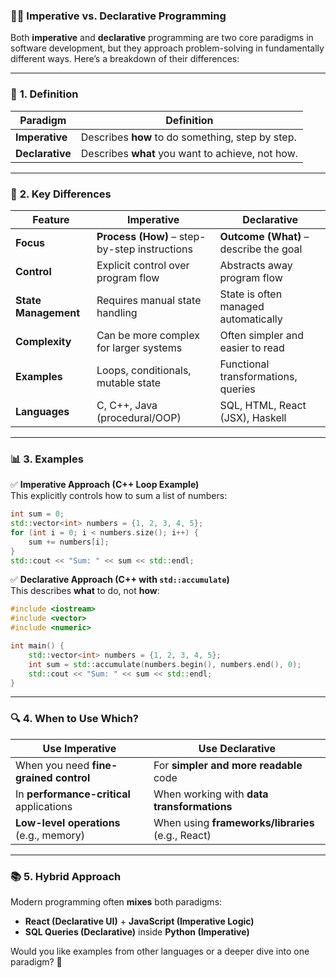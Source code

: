 ### 🧑‍💻 **Imperative vs. Declarative Programming**

Both **imperative** and **declarative** programming are two core paradigms in software development, but they approach problem-solving in fundamentally different ways. Here’s a breakdown of their differences:

---

### 📌 **1. Definition**

|Paradigm|Definition|
|---|---|
|**Imperative**|Describes **how** to do something, step by step.|
|**Declarative**|Describes **what** you want to achieve, not how.|

---

### 🧱 **2. Key Differences**

|Feature|**Imperative**|**Declarative**|
|---|---|---|
|**Focus**|**Process (How)** – step-by-step instructions|**Outcome (What)** – describe the goal|
|**Control**|Explicit control over program flow|Abstracts away program flow|
|**State Management**|Requires manual state handling|State is often managed automatically|
|**Complexity**|Can be more complex for larger systems|Often simpler and easier to read|
|**Examples**|Loops, conditionals, mutable state|Functional transformations, queries|
|**Languages**|C, C++, Java (procedural/OOP)|SQL, HTML, React (JSX), Haskell|

---

### 📊 **3. Examples**

✅ **Imperative Approach (C++ Loop Example)**  
This explicitly controls how to sum a list of numbers:

```cpp
int sum = 0;
std::vector<int> numbers = {1, 2, 3, 4, 5};
for (int i = 0; i < numbers.size(); i++) {
    sum += numbers[i];
}
std::cout << "Sum: " << sum << std::endl;
```

✅ **Declarative Approach (C++ with `std::accumulate`)**  
This describes **what** to do, not **how**:

```cpp
#include <iostream>
#include <vector>
#include <numeric>

int main() {
    std::vector<int> numbers = {1, 2, 3, 4, 5};
    int sum = std::accumulate(numbers.begin(), numbers.end(), 0);
    std::cout << "Sum: " << sum << std::endl;
}
```

---

### 🔍 **4. When to Use Which?**

|**Use Imperative**|**Use Declarative**|
|---|---|
|When you need **fine-grained control**|For **simpler and more readable** code|
|In **performance-critical** applications|When working with **data transformations**|
|**Low-level operations** (e.g., memory)|When using **frameworks/libraries** (e.g., React)|

---

### 📚 **5. Hybrid Approach**

Modern programming often **mixes** both paradigms:

- **React (Declarative UI)** + **JavaScript (Imperative Logic)**
- **SQL Queries (Declarative)** inside **Python (Imperative)**

Would you like examples from other languages or a deeper dive into one paradigm? 🚀